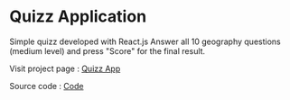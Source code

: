 # Quizz Application

Simple quizz developed with React.js
Answer all 10 geography questions (medium level) and press "Score" for the final result.

Visit project page : [Quizz App](https://antonia000.github.io/Quizz-Application/)

Source code : [Code](https://github.com/Antonia000/Quizz-Application/tree/master)
